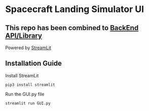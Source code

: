 # Spacecraft Landing Simulator UI
## This repo has been combined to [BackEnd API/Library](https://github.com/SkymanOne/SpaceShuttleSimulator)
Powered by [StreamLit](https://github.com/streamlit/streamlit)

## Installation Guide
Install StreamLit
```
pip3 install streamlit
```
Run the GUI.py file
```
streamlit run GUI.py
```
